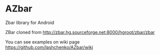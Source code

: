 AZbar
=====

Zbar library for Android

ZBar cloned from http://zbar.hg.sourceforge.net:8000/hgroot/zbar/zbar

You can see examples on wiki page https://github.com/lashchenko/AZbar/wiki
